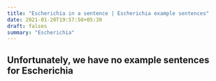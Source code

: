 ```yaml
---
title: "Escherichia in a sentence | Escherichia example sentences"
date: 2021-01-20T19:57:50+05:30
draft: falses
summary: "Escherichia"
---
```

## Unfortunately, we have no example sentences for Escherichia                 
